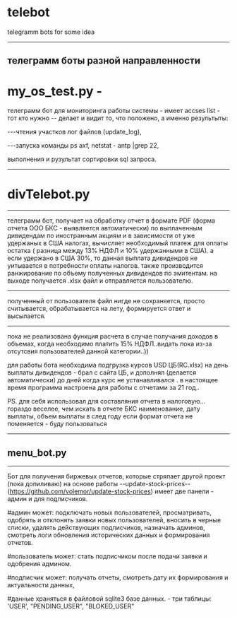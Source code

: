 # telebot
telegramm bots for some idea

-----------
телеграмм боты разной направленности
-----------

# my_os_test.py -
телеграмм бот для мониторинга работы системы - имеет accses list -  тот кто нужно -- делает и видит то, что положено, а именно 
результыты:

---чтения участков лог файлов (update_log), 

---запуска команды ps axf, netstat - antp |grep 22,

выполнения и рузультат сортировки sql запроса. 


-----------------
# divTelebot.py
-----------------

телеграмм бот, получает на обработку отчет в формате PDF (форма отчета ООО БКС - выявляется автоматически) по выплаченным дивидендам по иностранным акциям и в зависимости от уже удержаных в США налогах,
вычисляет необходимый платеж для оплаты остатка ( разница между 13% НДФЛ и 10% удержанными в США). а если удержано в США 30%, 
то данная выплата дивидендов не уитывается в потребности оплаты налогов. 
также производится ранжирование по объему полученных дивидендов по эмитентам.
на выходе получается .xlsx файл и отправляется пользователю.

----
полученный от пользователя файл нигде не сохраняется, просто считывается, обрабатывается на лету, формируется ответ и высылается. 

-----

пока не реализована функция расчета в случае получания доходов в объемах, когда необходимо платить 15% НДФЛ..видать пока из-за отсутсвия пользователей данной категории..))

для работы бота необходима подгрузка курсов USD ЦБ(RC.xlsx) на день выплаты дивидендов - брал с сайта ЦБ, и дополнял (делается автоматически) до дней когда курс не устанавливался .
в настоящее время программа настроена для работы с отчетами за 21 год.. 

PS. для себя использовал для составляния отчета в налоговую... гораздо веселее, чем искать в отчете БКС наименование, дату выплаты, объем выплаты
в след году если формат отчета не поменяется - буду пользоваться

--------
## menu_bot.py
--------
Бот для получения биржевых отчетов, которые стряпает другой проект (пока допиливаю) на основе работы --update-stock-prices-- (https://github.com/volemor/update-stock-prices)
имеет две панели - админ и для подписчиков.

  #админ может:
      подключать новых пользователей, 
      просматривать, одобрять и отклонять заявки новых пользователей, вносить в черные списки, 
      удалять действующих подписчиков, 
      назначать админов, 
      смотреть логи обновления исторических данных и формирования отчетов.
      
  #пользователь может: 
      стать подписчиком после подачи заявки и одобрения админом.
      
  #подписчик может: 
      получать отчеты, 
      смотреть дату их формирования и актуальности данных,
  
  #данные храняться в файловой sqlite3 базе данных. - три таблицы: 'USER', "PENDING_USER", "BLOKED_USER"
  


